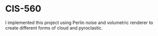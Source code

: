 CIS-560
=======
I implemented this project using Perlin noise and volumetric renderer to create different forms of cloud and pyroclastic. 
